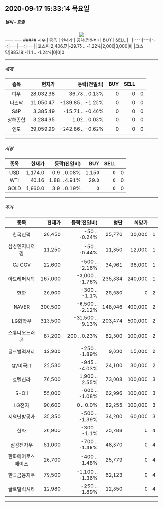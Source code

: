 ##  2020-09-17 15:33:14   목요일 
##### 날씨   -   흐림
<center><img src="../img/naver_weather_week.png"></center>
----
----
##### 지수
| 종목 | 현재가 | 등락(전일비) | BUY | SELL |   |
|:---:|---:|---:|---:|---:|---:|
|코스피|2,406.17|-29.75 .. -1.22%|2,000|3,000|0|
|코스닥|885.18|-11.1 .. -1.24%|0|0|0|

----
##### 세계
| 종목 | 현재가 | 등락(전일비) | BUY | SELL |   |
|:---:|---:|---:|---:|---:|---:|
|다우|28,032.38|36.78 .. 0.13%|0|0|0|
|나스닥|11,050.47|-139.85 .. -1.25%|0|0|0|
|S&P|3,385.49|-15.71 .. -0.46%|0|0|0|
|상해종합|3,284.95|1.02 .. 0.03%|0|0|0|
|인도|39,059.99|-242.86 .. -0.62%|0|0|0|

----
##### 시장
| 종목 | 현재가 | 등락(전일비) | BUY | SELL |   |
|:---:|---:|---:|---:|---:|---:|
|USD|1,174.0|0.9 .. 0.08%|1,150|0|0|
|WTI|40.16|1.88 .. 4.91%|29.0|0|0|
|GOLD|1,960.0|3.9 .. 0.19%|0|0|0|

----
##### 주가
| 종목 | 현재가 | 등락(전일비) | 평단 | 희망가 | |
|:---:|---:|---:|---:|---:|---:|
|한국전력|20,450|-50 .. -0.24%|25,776|30,000|1|
|삼성엔지니어링|11,250|-50 .. -0.44%|11,350|12,000|1|
|CJ CGV|22,600|-500 .. -2.16%|34,961|36,000|1|
|아모레퍼시픽|167,000|-3,000 .. -1.76%|235,834|240,000|1|
|한화|26,900|-300 .. -1.1%|25,630|0|2|
|NAVER|300,500|-6,500 .. -2.12%|148,046|400,000|2|
|LG화학우|313,500|-31,500 .. -9.13%|203,474|500,000|2|
|스튜디오드래곤|87,200|200 .. 0.23%|82,300|100,000|2|
|글로벌럭셔리|12,980|-250 .. -1.89%|9,630|15,000|2|
|QV미국IT|22,530|-945 .. -4.03%|24,100|30,000|2|
|호텔신라|76,500|1,900 .. 2.55%|73,008|100,000|3|
|S-Oil|55,000|-600 .. -1.08%|62,996|100,000|3|
|LG전자|90,600|0 .. 0.0%|82,255|100,000|3|
|지역난방공사|35,350|-500 .. -1.39%|34,200|60,000|3|
|한화|26,900|-300 .. -1.1%|25,288|0|4|
|삼성전자우|51,000|-700 .. -1.35%|48,370|0|4|
|한화에어로스페이스|26,700|-400 .. -1.48%|25,779|0|4|
|한국금융지주|79,500|-1,100 .. -1.36%|62,123|0|4|
|글로벌럭셔리|12,980|-250 .. -1.89%|12,850|0|4|

----
